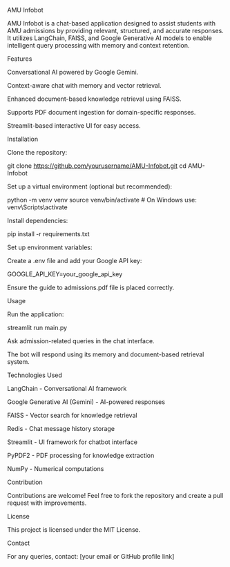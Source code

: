 AMU Infobot

AMU Infobot is a chat-based application designed to assist students with AMU admissions by providing relevant, structured, and accurate responses. It utilizes LangChain, FAISS, and Google Generative AI models to enable intelligent query processing with memory and context retention.

Features

Conversational AI powered by Google Gemini.

Context-aware chat with memory and vector retrieval.

Enhanced document-based knowledge retrieval using FAISS.

Supports PDF document ingestion for domain-specific responses.

Streamlit-based interactive UI for easy access.

Installation

Clone the repository:

git clone https://github.com/yourusername/AMU-Infobot.git
cd AMU-Infobot

Set up a virtual environment (optional but recommended):

python -m venv venv
source venv/bin/activate  # On Windows use: venv\Scripts\activate

Install dependencies:

pip install -r requirements.txt

Set up environment variables:

Create a .env file and add your Google API key:

GOOGLE_API_KEY=your_google_api_key

Ensure the guide to admissions.pdf file is placed correctly.

Usage

Run the application:

streamlit run main.py

Ask admission-related queries in the chat interface.

The bot will respond using its memory and document-based retrieval system.

Technologies Used

LangChain - Conversational AI framework

Google Generative AI (Gemini) - AI-powered responses

FAISS - Vector search for knowledge retrieval

Redis - Chat message history storage

Streamlit - UI framework for chatbot interface

PyPDF2 - PDF processing for knowledge extraction

NumPy - Numerical computations

Contribution

Contributions are welcome! Feel free to fork the repository and create a pull request with improvements.

License

This project is licensed under the MIT License.

Contact

For any queries, contact: [your email or GitHub profile link]

